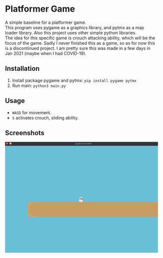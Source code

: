 # Platformer Game

A simple baseline for a platformer game.  
This program uses pygame as a graphics library, and pytmx as a map loader library. Also this project uses other simple python libraries.  
The idea for this specific game is crouch attacking ability, which will be the focus of the game. Sadly I never finished this as a game, so as for now this is a discontinued project. I am pretty sure this was made in a few days in Jan 2021 (maybe when I had COVID-19).  

## Installation
1. Install package pygame and pytmx: ```pip install pygame pytmx```
2. Run main: ```python3 main.py```

## Usage
- `WASD` for movement.
- `S` activates crouch, sliding ability.

## Screenshots
![screenshot](./screenshots/platformer-screenshot.png)